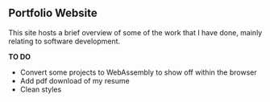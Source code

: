 ## Portfolio Website

This site hosts a brief overview of some of the work that I have done, mainly relating to software development. 

**TO DO** 
- Convert some projects to WebAssembly to show off within the browser
- Add pdf download of my resume
- Clean styles

